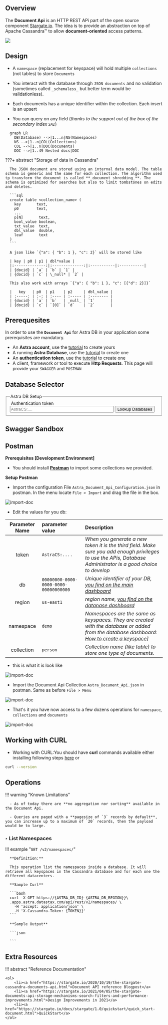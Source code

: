 <link rel="stylesheet" href="https://maxcdn.bootstrapcdn.com/font-awesome/4.6.1/css/font-awesome.min.css">
<link rel="stylesheet" type="text/css" href="https://unpkg.com/swagger-ui-dist@3.25.1/swagger-ui.css">
<link rel="stylesheet" type="text/css" href="../../../../assets/stylesheets/formbase.min.css">

<script src="https://unpkg.com/swagger-ui-dist@3.25.1/swagger-ui-standalone-preset.js"></script>
<script src="https://unpkg.com/swagger-ui-dist@3.25.1/swagger-ui-bundle.js"></script>

## Overview

The **Document Api** is an HTTP REST APi part of the open source component [Stargate.io](stargate.io). The idea is to provide an abstraction on top of Apache Cassandra™ to allow **document-oriented** access patterns.

<img src="../../../../img/api-document/architecture.png" />

## Design

- A `namespace` (replacement for keyspace) will hold multiple `collections` (not tables) to store `Documents`

- You interact with the database through `JSON documents` and no validation (sometimes called `_schemaless_` but better term would be validationless).

- Each documents has a unique identifier within the collection. Each insert is an upsert

- You can query on any field (_thanks to the support out of the box of the secondary index `SAI`_)

```mermaid
  graph LR
    DB(Database) -->|1...n|NS(Namespaces)
    NS -->|1..n|COL(Collections)
    COL -->|1..n|DOC(Documents)
    DOC -->|1..49 Nested docs|DOC
```

???+ abstract "Storage of data in Cassandra"

      The JSON document are stored using an internal data model. The table schema is generic and the same for each collection. The algorithm used tp transform the document is called **_document shredding_**. The schema is optimized for searches but also to limit tombstones on edits and deletes.

      ```sql
      create table <collection_name> (
        key       text,
        p0        text,
        ...
        p[N]       text,
        bool_value boolean,
        txt_value  text,
        dbl_value  double,
        leaf       text
      )
      ```

      A json like `{"a": { "b": 1 }, "c": 2}` will be stored like

      | key | p0 | p1 | dbl*value |
      |:--------------:|:--------------:|:-----------|:-----------|
      | {docid} | `a` | `b` | `1` |
      | {docid} | `c` | \_null* | `2` |

      This also work with arrays `{"a": { "b": 1 }, "c": [{"d": 2}]}`

      |   key   | p0  | p1    | p2     | dbl_value |
      | :-----: | :-: | :---- | :----- | :-------- |
      | {docid} | `a` | `b`   | _null_ | `1`       |
      | {docid} | `c` | `[0]` | `d`    | `2`       |

## Prerequesites

In order to use the **`Document Api`** for Astra DB in your application some prerequisites are mandatory.

- An **Astra account**, use the [tutorial](http://astra.datastax.com/) to create yours
- A running **Astra Database**, use the [tutorial](https://github.com/datastaxdevs/awesome-astra/wiki/Create-an-AstraDB-Instance) to create one
- An **authentication token**, use the [tutorial](https://github.com/datastaxdevs/awesome-astra/wiki/Create-an-Astra-Token) to create one
- A client, framework or tool to execute **Http Requests**. This page will provide your `SWAGGER` and `POSTMAN`

## Database Selector

<fieldset>
<legend>Astra DB Setup</legend>
<label class="label" for="astra_token"><i class="fa fa-key"></i> &nbsp;Authentication token</label>
<br/>
<input class="input" id="astra_token" name="astra_token" type="text" placeholder="AstraCS:...." style="width:70%">
<input type="submit" class="md-button button-primary float-right" value="Lookup Databases" onclick="lookupAstraDatabasesInAstra()" />

<div id="block_astra_db" hidden="true">
<label class="label" for="astra_db"><i class="fa fa-database"></i> &nbsp;Pick a Database</label>
<br/>
<select class="select" id="astra_db" name="astra_db" style="width:70%">
<option selected disabled>-</option>
<option value="dde308f5-a8b0-474d-afd6-81e5689e3e25">netflix</option>
<option value="db2">db2</option>
</select>
</div>

<div id="block_astra_region" hidden="true">
<label class="label" for="astra_region"><i class="fa fa-map"></i> &nbsp;Pick a Region</label>
<br/>
<select class="select" id="astra_region" name="astra_region" style="width:70%">
<option selected disabled>-</option>
<option value="eu-central-1">eu-central-1</option>
<option value="eu-central-2">eu-central-2</option>
</select>
</div>

<div id="block_astra_namespace" hidden="true">
<label class="label" for="astra_namespace"><i class="fa fa-bookmark"></i> &nbsp;Pick a Namespace</label>
<br/>
<select class="select" id="astra_namespace" name="astra_namespace" style="width:70%">
<option selected disabled>-</option>
<option value="ks_mtg">ks_mtg</option>
<option value="ks2">ks2</option>
</select>
</div>

</fieldset>

## Swagger Sandbox

<div id="block_astra_namespace" >
  <span id="Organization"> </span>
</div>

<div id="swagger-ui"></div>

<script>
function lookupAstraDatabasesInAstra() {
    let astraCSToken = document.getElementById("astra_token").value;

    var url= 'https://api.astra.datastax.com/v2/databases?include=nonterminated&provider=ALL&limit=25';
    var xhr = new XMLHttpRequest();
    xhr.open("GET", url);
    xhr.setRequestHeader("Authorization", "Bearer " + astraCSToken);
    xhr.onreadystatechange = function () {
    if (xhr.readyState === 4) {
      console.log(xhr.status);
      console.log(xhr.responseText);
    }};
    xhr.send();
}

const UrlMutatorPlugin = (system) => ({
  rootInjects: {
    setScheme: (scheme) => {
      const jsonSpec = system.getState().toJSON().spec.json;
      const schemes = Array.isArray(scheme) ? scheme : [scheme];
      const newJsonSpec = Object.assign({}, jsonSpec, { schemes });
      return system.specActions.updateJsonSpec(newJsonSpec);
    },
    setHost: (host) => {
      const jsonSpec = system.getState().toJSON().spec.json;
      const newJsonSpec = Object.assign({}, jsonSpec, { host });
      return system.specActions.updateJsonSpec(newJsonSpec);
    },
    setBasePath: (basePath) => {
      const jsonSpec = system.getState().toJSON().spec.json;
      const newJsonSpec = Object.assign({}, jsonSpec, { basePath });
      return system.specActions.updateJsonSpec(newJsonSpec);
    }
  }
});

/**
 * Leveraging the 'UrlMutatorPlugin' to dynamically define target for Swagger UI
 * 
 * @author Cedrick Lunven
 */
function setupAstraDBEndpoint(dbid, dbregion) {
   window.ui.setScheme('https');
   window.ui.setHost(dbid + '-' + dbregion + '.apps.astra.datastax.com');
   window.ui.setBasePath('/api/rest');
   console.log('Api Endpoint:' + dbid + '-' + dbregion + '.apps.astra.datastax.com');
}

function hookTryItOutButton() {
  console.log("Try-it-out");
  let swaggerOperations = document.querySelectorAll(".try-out__btn");
  for (const swaggerOp of swaggerOperations) {
    swaggerOp.addEventListener("click", function (event) {
      setTimeout(fillSwaggerForm, 100);
    });
  }
}

function hookSwagger() {
  console.log("Hooking swagger")
  let swaggerOperations = document.querySelectorAll(".opblock-summary");
  for (const swaggerOp of swaggerOperations) {
    console.log("ok")
    swaggerOp.addEventListener("click", function (event) {
      setTimeout(fillSwaggerForm, 100);
      setTimeout(hookTryItOutButton, 100);
    });
  }
}

function fillSwaggerForm() {
  let inputFields = document.querySelectorAll("input[type=text]");
  for (const inputField of inputFields) {
    // I would replace the token with value on top
    if (inputField.getAttribute("placeholder").startsWith("X-Cassandra-Token")) {
      inputField.value = document.getElementById("astra_token").value;

      var event = new Event("change");
      inputField.dispatchEvent(event);

      // Replacing the namespace Id by its values when need
    } else if (inputField.getAttribute("placeholder").startsWith("namespace-id")) {
      inputField.value = document.getElementById("astra_namespace").value;
      var event = new Event("change");
      inputField.dispatchEvent(event);
    }
  }
}

function updateSwaggerUI() {
   setupAstraDBEndpoint('dde308f5-a8b0-474d-afd6-81e5689e3e25', 'eu-central-1')
}

function setupSwagger() {
  window.ui = SwaggerUIBundle({
    url: "/pages/develop/api/swagger-api-document.json",
    dom_id: '#swagger-ui',
    presets: [
      SwaggerUIBundle.presets.apis,
      SwaggerUIStandalonePreset
    ],
    plugins: [
      UrlMutatorPlugin
    ],
    layout: "StandaloneLayout",
    onComplete: () => {
       setupAstraDBEndpoint('ASTRA_DB_ID', 'ASTRA_DB_REGION')
    } 
  });
  document.querySelector(".topbar").hidden=true;
  console.log("bar hidden");
  hookSwagger();
  console.log("invokedn");
  
}



window.onload = setupSwagger;

  
</script>

## Postman

**Prerequisites [Development Environment]**

- You should install **[Postman](https://www.postman.com/downloads/)** to import some collections we provided.

**Setup Postman**

- Import the configuration File `Astra_Document_Api_Configuration.json` in postman. In the menu locate `File > Import` and drag the file in the box.

![import-doc](https://github.com/datastaxdevs/awesome-astra/blob/main/postman/docapi-conf-import.png?raw=true)

- Edit the values for you db:

| Parameter Name | parameter value                       | Description                                                                                                                                                                                                                                       |
| :------------: | :------------------------------------ | :------------------------------------------------------------------------------------------------------------------------------------------------------------------------------------------------------------------------------------------------ |
|     token      | `AstraCS:....`                        | _When you generate a new token it is the third field. Make sure you add enough privileges to use the APis, Database Administrator is a good choice to develop_                                                                                    |
|       db       | `00000000-0000-0000-0000-00000000000` | _Unique identifier of your DB, [you find on the main dashboard](https://github.com/datastaxdevs/awesome-astra/wiki/Astra-FAQ#where-should-i-find-a-database-identifier-)_                                                                         |
|     region     | `us-east1`                            | _region name, [you find on the datanase dashboard](https://github.com/datastaxdevs/awesome-astra/wiki/Astra-FAQ#where-should-i-find-a-database-region-name-)_                                                                                     |
|   namespace    | `demo`                                | _Namespaces are the same as keyspaces. They are created with the database or added from the database dashboard: [How to create a keyspace](https://github.com/datastaxdevs/awesome-astra/wiki/Astra-FAQ#how-to-create-a-namespace-or-keyspace-)]_ |
|   collection   | `person`                              | _Collection name (like table) to store one type of documents._                                                                                                                                                                                    |

- this is what it is look like

![import-doc](https://github.com/datastaxdevs/awesome-astra/blob/main/postman/docapi-conf-edit.png?raw=true)

- Import the Document Api Collection `Astra_Document_Api.json` in postman. Same as before `File > Menu`

![import-doc](https://github.com/datastaxdevs/awesome-astra/blob/main/postman/docapi-import.png?raw=true)

- That's it you have now access to a few dozens operations for `namespace`, `collections` and `documents`

![import-doc](https://github.com/datastaxdevs/awesome-astra/blob/main/postman/docapi-resources.png?raw=true)

## Working with CURL

- Working with CURL:You should have **curl** commands available either installing following steps [here](https://curl.se/download.html) or

```bash
curl --version
```

## Operations

!!! warning "Known Limitations"

      - As of today there are **no aggregation nor sorting** available in the Document Api.

      - Queries are paged with a **pagesize of `3` records by default**, you can increase up to a maximum of `20` records, then the payload would be to large.

### ‣ List Namespaces

!!! example "`GET /v2/namespaces/`"

      **Definition:**

      This operation list the namespaces inside a database. It will retrieve all keyspaces in the Cassandra database and for each one the different datacenters.

      **Sample Curl**

      ```bash
      curl -X GET https://{ASTRA_DB_ID}-{ASTRA_DB_REGION}}\
      .apps.astra.datastax.com/api/rest/v2/namespaces/ \
        -H 'accept: application/json' \
        -H 'X-Cassandra-Token: {TOKEN}}'
      ```

      **Sample Output**

      ```json

      ```

## Extra Resources

!!! abstract "Reference Documentation"

    <ol>
        <li><a href="https://stargate.io/2020/10/19/the-stargate-cassandra-documents-api.html">Document API reference Blogpost</a>
        <li><a href="https://stargate.io/2021/04/05/the-stargate-documents-api-storage-mechanisms-search-filters-and-performance-improvements.html">Design Improvements in 2021</a>
        <li><a href="https://stargate.io/docs/stargate/1.0/quickstart/quick_start-document.html">QuickStart</a>
    </ol>
